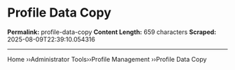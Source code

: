 # Profile Data Copy

**Permalink:** profile-data-copy
**Content Length:** 659 characters
**Scraped:** 2025-08-09T22:39:10.054316

---

Home &rsaquo;&rsaquo;Administrator Tools&rsaquo;&rsaquo;Profile Management ››Profile Data Copy